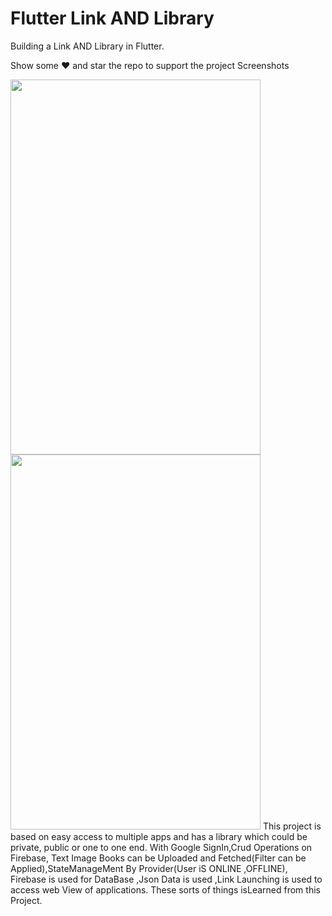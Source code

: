 # Flutter Link AND Library
Building a Link AND Library in Flutter.

Show some ❤️ and star the repo to support the project
Screenshots

<img src="https://user-images.githubusercontent.com/55958579/114035846-1edcb400-989d-11eb-98df-0f5b4f9bccd1.png" width="400px" height="600px">                     <img src="https://user-images.githubusercontent.com/55958579/114035846-1edcb400-989d-11eb-98df-0f5b4f9bccd1.png" width="400px" height="600px">
This project is based on easy access to multiple apps and has a library
which could be private, public or one to one end. With Google
SignIn,Crud Operations on Firebase, Text Image Books can be
Uploaded and Fetched(Filter can be Applied),StateManageMent By
Provider(User iS ONLINE ,OFFLINE), Firebase is used for DataBase
,Json Data is used ,Link Launching is used to access web View of
applications. These sorts of things isLearned from this Project.

